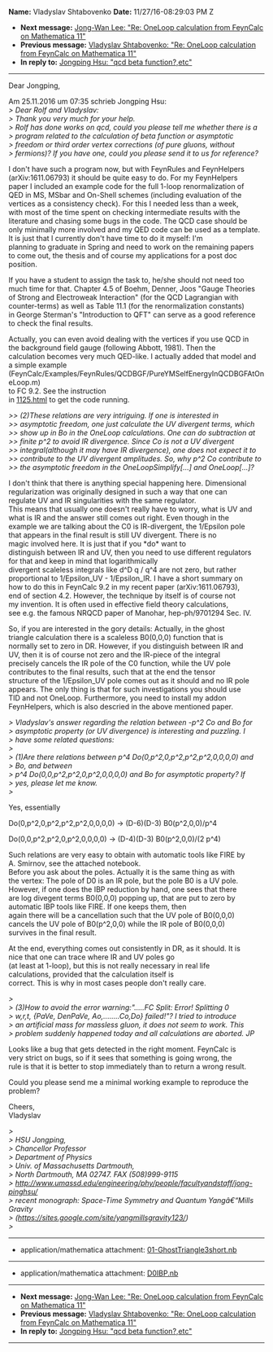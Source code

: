 **Name:** Vladyslav Shtabovenko
**Date:** 11/27/16-08:29:03 PM Z

  - **Next message:** [Jong-Wan Lee: "Re: OneLoop calculation from
    FeynCalc on Mathematica 11"](1130.html)
  - **Previous message:** [Vladyslav Shtabovenko: "Re: OneLoop
    calculation from FeynCalc on Mathematica 11"](1128.html)
  - **In reply to:** [Jongping Hsu: "qcd beta function?,etc"](1127.html)

-----

Dear Jongping,  

Am 25.11.2016 um 07:35 schrieb Jongping Hsu:  
*\> Dear Rolf and Vladyslav:*  
*\> Thank you very much for your help.*  
*\> Rolf has done works on qcd, could you please tell me whether there
is a*  
*\> program related to the calculation of beta function or asymptotic*  
*\> freedom or third order vertex corrections (of pure gluons,
without*  
*\> fermions)? If you have one, could you please send it to us for
reference?*  

I don't have such a program now, but with FeynRules and FeynHelpers  
(arXiv:1611.06793) it should be quite easy to do. For my FeynHelpers  
paper I included an example code for the full 1-loop renormalization
of  
QED in MS, MSbar and On-Shell schemes (including evaluation of the  
vertices as a consistency check). For this I needed less than a week,  
with most of the time spent on checking intermediate results with the  
literature and chasing some bugs in the code. The QCD case should be  
only minimally more involved and my QED code can be used as a
template.  
It is just that I currently don't have time to do it myself: I'm  
planning to graduate in Spring and need to work on the remaining
papers  
to come out, the thesis and of course my applications for a post doc  
position.  

If you have a student to assign the task to, he/she should not need
too  
much time for that. Chapter 4.5 of Boehm, Denner, Joos "Gauge Theories  
of Strong and Electroweak Interaction" (for the QCD Lagrangian with  
counter-terms) as well as Table 11.1 (for the renormalization
constants)  
in George Sterman's "Introduction to QFT" can serve as a good
reference  
to check the final results.  

Actually, you can even avoid dealing with the vertices if you use QCD
in  
the background field gauge (following Abbott, 1981). Then the  
calculation becomes very much QED-like. I actually added that model
and  
a simple example  
(FeynCalc/Examples/FeynRules/QCDBGF/PureYMSelfEnergyInQCDBGFAtOneLoop.m)  
to FC 9.2. See the instruction  
in [1125.html](1125.html) to get the code running.  

*\>\> (2)These relations are very intriguing. If one is interested in*  
*\>\> asymptotic freedom, one just calculate the UV divergent terms,
which*  
*\>\> show up in Bo in the OneLoop calculations. One can do subtraction
at*  
*\>\> finite p^2 to avoid IR divergence. Since Co is not a UV
divergent*  
*\>\> integral(although it may have IR divergence), one does not expect
it to*  
*\>\> contribute to the UV divergent amplitudes. So, why p^2 Co
contribute to*  
*\>\> the asymptotic freedom in the OneLoopSimplify[...] and
OneLoop[...]?*  

I don't think that there is anything special happening here.
Dimensional  
regularization was originally designed in such a way that one can  
regulate UV and IR singularities with the same regulator.  
This means that usually one doesn't really have to worry, what is UV
and  
what is IR and the answer still comes out right. Even though in the  
example we are talking about the C0 is IR-divergent, the 1/Epsilon
pole  
that appears in the final result is still UV divergent. There is no  
magic involved here. It is just that if you \*do\* want to  
distinguish between IR and UV, then you need to use different
regulators  
for that and keep in mind that logarithmically  
divergent scaleless integrals like d^D q / q^4 are not zero, but
rather  
proportional to 1/Epsilon\_UV - 1/Epsilon\_IR. I have a short summary
on  
how to do this in FeynCalc 9.2 in my recent paper (arXiv:1611.06793),  
end of section 4.2. However, the technique by itself is of course not  
my invention. It is often used in effective field theory calculations,  
see e.g. the famous NRQCD paper of Manohar, hep-ph/9701294 Sec. IV.  

So, if you are interested in the gory details: Actually, in the ghost  
triangle calculation there is a scaleless B0(0,0,0) function that is  
normally set to zero in DR. However, if you distinguish between IR and  
UV, then it is of course not zero and the IR-piece of the integral  
precisely cancels the IR pole of the C0 function, while the UV pole  
contributes to the final results, such that at the end the tensor  
structure of the 1/Epsilon\_UV pole comes out as it should and no IR
pole  
appears. The only thing is that for such investigations you should use  
TID and not OneLoop. Furthermore, you need to install my addon  
FeynHelpers, which is also descried in the above mentioned paper.  

*\> Vladyslav's answer regarding the relation between -p^2 Co and Bo
for*  
*\> asymptotic property (or UV divergence) is interesting and puzzling.
I*  
*\> have some related questions:*  
*\>*  
*\> (1)Are there relations between p^4 Do(0,p^2,0,p^2,p^2,p^2,0,0,0,0)
and*  
*\> Bo, and between*  
*\> p^4 Do(0,0,p^2,p^2,0,p^2,0,0,0,0) and Bo for asymptotic property?
If*  
*\> yes, please let me know.*  
*\>*  

Yes, essentially  

Do(0,p^2,0,p^2,p^2,p^2,0,0,0,0) -\> (D-6)(D-3) B0(p^2,0,0)/p^4  

Do(0,0,p^2,p^2,0,p^2,0,0,0,0) -\> (D-4)(D-3) B0(p^2,0,0)/(2 p^4)  

Such relations are very easy to obtain with automatic tools like FIRE
by  
A. Smirnov, see the attached notebook.  
Before you ask about the poles. Actually it is the same thing as with  
the vertex: The pole of D0 is an IR pole, but the pole B0 is a UV
pole.  
However, if one does the IBP reduction by hand, one sees that there  
are log divegent terms B0(0,0,0) popping up, that are put to zero by  
automatic IBP tools like FIRE. If one keeps them, then  
again there will be a cancellation such that the UV pole of B0(0,0,0)  
cancels the UV pole of B0(p^2,0,0) while the IR pole of B0(0,0,0)  
survives in the final result.  

At the end, everything comes out consistently in DR, as it should. It
is  
nice that one can trace where IR and UV poles go  
(at least at 1-loop), but this is not really necessary in real life  
calculations, provided that the calculation itself is  
correct. This is why in most cases people don't really care.  

*\>*  
*\> (3)How to avoid the error warning:".....FC Split: Error\! Splitting
0*  
*\> w,r,t, {PaVe, DenPaVe, Ao,........Co,Do} failed\!"? I tried to
introduce*  
*\> an artificial mass for massless gluon, it does not seem to work.
This*  
*\> problem suddenly happened today and all calculations are aborted.
JP*  

Looks like a bug that gets detected in the right moment. FeynCalc is  
very strict on bugs, so if it sees that something is going wrong, the  
rule is that it is better to stop immediately than to return a wrong
result.  

Could you please send me a minimal working example to reproduce the
problem?  

Cheers,  
Vladyslav  

*\>*  
*\> HSU Jongping,*  
*\> Chancellor Professor*  
*\> Department of Physics*  
*\> Univ. of Massachusetts Dartmouth,*  
*\> North Dartmouth, MA 02747. FAX (508)999-9115*  
*\>
<http://www.umassd.edu/engineering/phy/people/facultyandstaff/jong-pinghsu/>*  
*\> recent monograph: Space-Time Symmetry and Quantum Yangâ€“Mills
Gravity*  
*\> (https://sites.google.com/site/yangmillsgravity123/)*  
*\>*  

-----

  - application/mathematica attachment:
    [01-GhostTriangle3short.nb](att-1129/01-01-GhostTriangle3short.nb)

-----

  - application/mathematica attachment: [D0IBP.nb](att-1129/02-D0IBP.nb)

-----

  - **Next message:** [Jong-Wan Lee: "Re: OneLoop calculation from
    FeynCalc on Mathematica 11"](1130.html)
  - **Previous message:** [Vladyslav Shtabovenko: "Re: OneLoop
    calculation from FeynCalc on Mathematica 11"](1128.html)
  - **In reply to:** [Jongping Hsu: "qcd beta function?,etc"](1127.html)

-----

